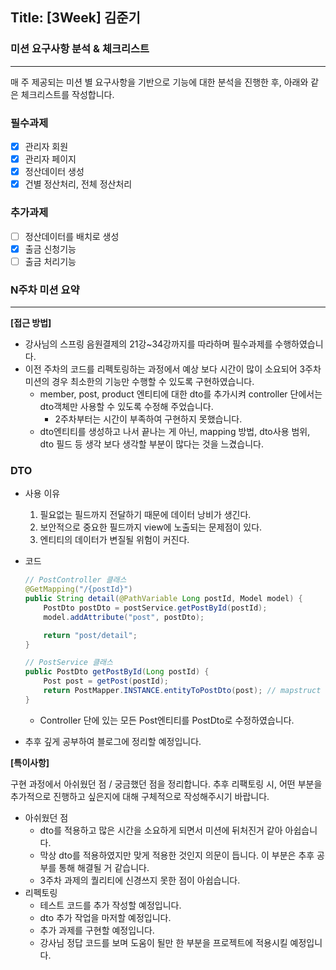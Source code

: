 ## **Title: [3Week] 김준기**

### **미션 요구사항 분석 & 체크리스트**

---

매 주 제공되는 미션 별 요구사항을 기반으로 기능에 대한 분석을 진행한 후, 아래와 같은 체크리스트를 작성합니다.

### **필수과제**

- [x]  관리자 회원
- [x]  관리자 페이지
- [x]  정산데이터 생성
- [x]  건별 정산처리, 전체 정산처리

### **추가과제**

- [ ]  정산데이터를 배치로 생성
- [x]  출금 신청기능
- [ ]  출금 처리기능

### **N주차 미션 요약**

---

**[접근 방법]**

- 강사님의 스프링 음원결제의 21강~34강까지를 따라하며 필수과제를 수행하였습니다.
- 이전 주차의 코드를 리펙토링하는 과정에서 예상 보다 시간이 많이 소요되어 3주차 미션의 경우 최소한의 기능만 수행할 수 있도록 구현하였습니다.
    - member, post, product 엔티티에 대한 dto를 추가시켜 controller 단에서는 dto객체만 사용할 수 있도록 수정해 주었습니다.
        - 2주차부터는 시간이 부족하여 구현하지 못했습니다.
    - dto엔티티를 생성하고 나서 끝나는 게 아닌, mapping 방법, dto사용 범위, dto 필드 등 생각 보다 생각할 부분이 많다는 것을 느겼습니다.

### DTO

- 사용 이유
    1. 필요없는 필드까지 전달하기 때문에 데이터 낭비가 생긴다.
    2. 보안적으로 중요한 필드까지 view에 노출되는 문제점이 있다.
    3. 엔티티의 데이터가 변질될 위험이 커진다.
- 코드
    
    ```java
    // PostController 클래스
    @GetMapping("/{postId}")
    public String detail(@PathVariable Long postId, Model model) {
        PostDto postDto = postService.getPostById(postId);
        model.addAttribute("post", postDto);
    
        return "post/detail";
    }
    
    // PostService 클래스
    public PostDto getPostById(Long postId) {
        Post post = getPost(postId);
        return PostMapper.INSTANCE.entityToPostDto(post); // mapstruct 매핑 Post -> PostDto
    }
    ```
    
    - Controller 단에 있는 모든 Post엔티티를 PostDto로 수정하였습니다.
- 추후 깊게 공부하여 블로그에 정리할 예정입니다.

**[특이사항]**

구현 과정에서 아쉬웠던 점 / 궁금했던 점을 정리합니다. 추후 리팩토링 시, 어떤 부분을 추가적으로 진행하고 싶은지에 대해 구체적으로 작성해주시기 바랍니다.

- 아쉬웠던 점
    - dto를 적용하고 많은 시간을 소요하게 되면서 미션에 뒤처진거 같아 아쉽습니다.
    - 막상 dto를 적용하였지만 맞게 적용한 것인지 의문이 듭니다. 이 부분은 추후 공부를 통해 해결될 거 같습니다.
    - 3주차 과제의 퀄리티에 신경쓰지 못한 점이 아쉽습니다.
- 리펙토링
    - 테스트 코드를 추가 작성할 예정입니다.
    - dto 추가 작업을 마저할 예정입니다.
    - 추가 과제를 구현할 예정입니다.
    - 강사님 정답 코드를 보며 도움이 될만 한 부분을 프로젝트에 적용시킬 예정입니다.